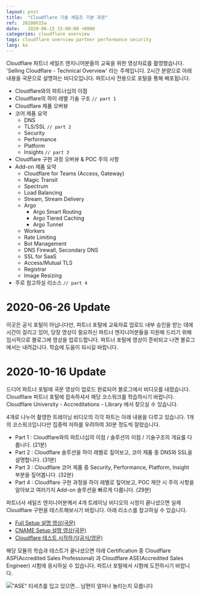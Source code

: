 ```yaml
---
layout: post
title:  "Cloudflare 기술 세일즈 기본 과정"
ref:  20200615a
date:   2020-06-15 15:00:00 +0800
categories: cloudflare overview
tags: cloudflare overview partner performance security
lang: ko
---
```


Cloudflare 파트너 세일즈 엔지니어분들의 교육을 위한 영상자료를 촬영했습니다. 'Selling Cloudflare - Technical Overview' 라는 주제입니다. 2시간 분량으로 아래 내용을 국문으로 설명하는 비디오입니다. 파트너사 전용으로 포털을 통해 배포됩니다.

- Cloudflare와의 파트너십의 이점
- Cloudflare의 하이 레벨 기술 구조 `// part 1`
- Cloudflare 제품 오버뷰
- 코어 제품 요약
   - DNS
   - TLS/SSL `// part 2`
   - Security
   - Performance
   - Platform
   - Insights `// part 3`
- Cloudflare 구현 과정 오버뷰 & POC 주의 사항
- Add-on 제품 요약
   - Cloudflare for Teams (Access, Gateway)
   - Magic Transit
   - Spectrum
   - Load Balancing
   - Stream, Stream Delivery
   - Argo
      - Argo Smart Routing
      - Argo Tiered Caching
      - Argo Tunnel
   - Workers
   - Rate Limiting
   - Bot Management
   - DNS Firewall, Secondary DNS
   - SSL for SaaS
   - Access/Mutual TLS
   - Registrar
   - Image Resizing
- 주로 참고하실 리소스 `// part 4`

<!--
2시간이 훌쩍 넘는 비디오라 쉬는 시간 없이 한 번에 달리시면 자장가가 될까 염려되어 (시원스쿨의 스킬을 참고하여) 30분정도씩 잘랐습니다. 구현/설정까지는 다루지 않지만 Cloudflare 세일즈를 시작하실 때 필요한 기본 지식을 최대한 다 설명드린다는 생각으로 촬영했습니다. 비디오와 자료는 파트너사에만 배포가 가능하기에, Cloudflare 리셀러/Tier-1 파트너께서는 발급받으신 계정으로 파트너 포털에 접속하셔서 학습하실 수 있습니다.

파트너사 엔지니어분들께서는 해당 모듈을 학습하시고, [Cloudflare Accredited Sales Engineer 시험에 응시해 보세요](https://blog.cloudflare.com/empowering-our-customers-and-service-partners/). 합격하시면 다소 기분이 좋아지는 인증서와 부상이 주어집니다. 저희 회사도 언젠가는 시스코처럼 풍요로운 자격증 비즈니스(?)가 생겼으면 하는 꿈을 제가 개인적으로 늘 꾸고 있답니다. 아직 프로그램 초창기라 따기 어렵지 않으니, 사냥하세요!

!["ASE" 티셔츠를 입고 있으면... 남편이 얼마나 놀리는지 모릅니다](https://blog-cloudflare-com-assets.storage.googleapis.com/2020/04/image-2.png)

고객사 용으로도 국문 비디오나 국문 자료를 더 만들고 싶은 마음은 늘 한결같은데, 하루가 24시간밖에 없어 생각처럼 못하고 있습니다. 만일 저희 고객사 담당자분이시고 이 글을 우연히 발견하셨다면 이 비디오는 고객사에 나가는 자료는 아니니 너른 이해 부탁드립니다. 그러나 나열된 특정 제품이나 주제에 대해 궁금하신 경우, 엔터프라이즈 계정 담당 팀에게 문의해 주시면 제 동료분들께서 친절하게 도와주실 것입니다.
-->

# 2020-06-26 Update

이곳은 공식 포털이 아닙니다만, 파트너 포털에 교육자료 업로드 내부 승인을 받는 데에 시간이 걸리고 있어, 당장 영상이 필요하신 파트너 엔지니어분들을 지원해 드리기 위해 임시적으로 블로그에 영상을 업로드합니다. 파트너 포털에 영상이 준비되고 나면 블로그에서는 내려갑니다. 학습에 도움이 되시길 바랍니다.

<!--
## Part 1

<stream src="642b534cb3fef1aeb9defec30cf74bb8" controls preload></stream>
<script data-cfasync="false" defer type="text/javascript" src="https://embed.videodelivery.net/embed/r4xu.fla9.latest.js?video=642b534cb3fef1aeb9defec30cf74bb8"></script>

Cloudflare와의 파트너십의 이점 / 솔루션의 이점 / 기술구조의 개요를 다룹니다. (21분)

## Part 2

<stream src="fde8bf6a3d4d49f3baa7951b5190a3bf" controls preload></stream>
<script data-cfasync="false" defer type="text/javascript" src="https://embed.videodelivery.net/embed/r4xu.fla9.latest.js?video=fde8bf6a3d4d49f3baa7951b5190a3bf"></script>

Cloudflare 솔루션을 하이 레벨로 짚어보고, 코어 제품 중 DNS와 SSL을 설명합니다. (31분)

## Part 3

<stream src="2c53aecfd09a384450479096718bdfe8" controls preload></stream>
<script data-cfasync="false" defer type="text/javascript" src="https://embed.videodelivery.net/embed/r4xu.fla9.latest.js?video=2c53aecfd09a384450479096718bdfe8"></script>

Cloudflare 코어 제품 중 Security, Performance, Platform, Insight 부분을 짚어봅니다. (32분)

## Part 4

<stream src="892c0d8a88e7913e27277cc7828b8247" controls preload></stream>
<script data-cfasync="false" defer type="text/javascript" src="https://embed.videodelivery.net/embed/r4xu.fla9.latest.js?video=892c0d8a88e7913e27277cc7828b8247"></script>

Cloudflare 구현 과정을 하이 레벨로 짚어보고, POC 제안 시 주의 사항을 알아보고 여러가지 Add-on 솔루션을 빠르게 다룹니다. (29분) 


이번 코스워크의 목적은 파트너사 엔지니어분들이 직접 고객사에 Cloudflare 솔루션을 소개하시고, 고객사의 요구사항에 따라 솔루션을 디자인하시고 high level로 scoping 하실 수 있게 되는 것입니다. 

이 과정을 학습하신 후 Partner Demo Account를 발급받으셔서 실제 솔루션을 hands-on 테스트해보시는 게 좋습니다. 직접 동작을 테스트해보시고, 고객사에 Dashboard Demo를 직접 하실 수 있게 되시면 그 후에는 실제 고객사의 POC 지원 & implementation 과정을 학습하실 수 있게 됩니다. Tier-1 파트너분들께서는 최종적으로 troubleshooting 까지 익히셔서, Cloudflare SE의 지원 없이도 직접 Tier-1으로 담당 고객사의 기술지원을 하실 수 있도록 될 것입니다.

그 시작으로, hands-on 테스트를 시작해보시는 것을 추천합니다. 참고하실 만한 리소스를 아래 소개합니다.

- [Full Setup 설명 영상(국문)](/cloudflare/onboarding/2020/04/20/hello-world-ko.html)
- [CNAME Setup 설명 영상(국문)](https://youtu.be/PEVbptIL38U)
- [Cloudflare 테스트 시작하기(공식/영문)](https://support.cloudflare.com/hc/en-us/articles/360037345072-Getting-Started-with-Cloudflare-Video-Tutorials)

해당 모듈을 학습하시고 나면 [Cloudflare Accredited Sales Engineer 시험에 응시하실 수 있습니다](https://blog.cloudflare.com/empowering-our-customers-and-service-partners/). 담당 Channel Account Manager 분께 문의하시기 바랍니다.

!["ASE" 티셔츠를 입고 있으면... 남편이 얼마나 놀리는지 모릅니다](https://blog-cloudflare-com-assets.storage.googleapis.com/2020/04/image-2.png)

-->

# 2020-10-16 Update

드디어 파트너 포털에 국문 영상이 업로드 완료되어 블로그에서 비디오를 내렸습니다. Cloudflare 파트너 포털에 접속하셔서 해당 코스워크를 학습하시기 바랍니다. Cloudflare University - Accreditations - Library 에서 찾으실 수 있습니다.

4개로 나누어 촬영한 트레이닝 비디오의 각각 파트는 아래 내용을 다루고 있습니다. 1개의 코스워크입니다만 집중력 저하를 우려하여 30분 정도씩 잘랐습니다.

- Part 1 : Cloudflare와의 파트너십의 이점 / 솔루션의 이점 / 기술구조의 개요를 다룹니다. (21분)
- Part 2 : Cloudflare 솔루션을 하이 레벨로 짚어보고, 코어 제품 중 DNS와 SSL을 설명합니다. (31분)
- Part 3 : Cloudflare 코어 제품 중 Security, Performance, Platform, Insight 부분을 짚어봅니다. (32분)
- Part 4 : Cloudflare 구현 과정을 하이 레벨로 짚어보고, POC 제안 시 주의 사항을 알아보고 여러가지 Add-on 솔루션을 빠르게 다룹니다. (29분) 

파트너사 세일즈 엔지니어분께서 4개 트레이닝 비디오의 시청이 끝나셨으면 실제 Cloudflare 구현을 테스트해보시기 바랍니다. 아래 리소스를 참고하실 수 있습니다.

- [Full Setup 설명 영상(국문)](/cloudflare/onboarding/2020/04/20/hello-world-ko.html)
- [CNAME Setup 설명 영상(국문)](https://youtu.be/PEVbptIL38U)
- [Cloudflare 테스트 시작하기(공식/영문)](https://support.cloudflare.com/hc/en-us/articles/360037345072-Getting-Started-with-Cloudflare-Video-Tutorials)

해당 모듈의 학습과 테스트가 끝나셨으면 아래 Certification 중 Cloudflare ASP(Accredited Sales Professional) 과 Cloudflare ASE(Accredited Sales Engineer) 시험에 응시하실 수 있습니다. 파트너 포털에서 시험에 도전하시기 바랍니다.

!["ASE" 티셔츠를 입고 있으면... 남편이 얼마나 놀리는지 모릅니다](https://blog-cloudflare-com-assets.storage.googleapis.com/2020/04/image-2.png)